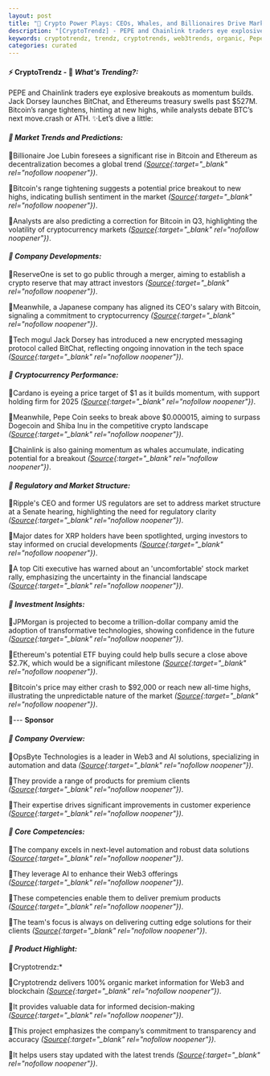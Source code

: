 ```yaml
---
layout: post
title: "🌅 Crypto Power Plays: CEOs, Whales, and Billionaires Drive Market Momentum"
description: "[CryptoTrendz] - PEPE and Chainlink traders eye explosive breakouts as momentum builds. Jack Dorsey launches BitChat, and Ethereums treasury swells past $527M. Bitcoin’s range tightens, hinting at new highs, while analysts debate BTC’s next move.crash or ATH."
keywords: cryptotrendz, trendz, cryptotrends, web3trends, organic, Pepe, XRP, Dogecoin, Ethereum, crypto, Analyst, BTC, Market, Bitcoin, CEO
categories: curated
---
```


#### ⚡ CryptoTrendz - 📌 *What's Trending?:*

PEPE and Chainlink traders eye explosive breakouts as momentum builds. Jack Dorsey launches BitChat, and Ethereums treasury swells past $527M. Bitcoin’s range tightens, hinting at new highs, while analysts debate BTC’s next move.crash or ATH. ✨Let’s dive a little:


#### *🔖  Market Trends and Predictions:*  

🔹Billionaire Joe Lubin foresees a significant rise in Bitcoin and Ethereum as decentralization becomes a global trend *([Source](https://s.avyag.com/mdd2){:target="_blank" rel="nofollow noopener"})*.  

🔹Bitcoin's range tightening suggests a potential price breakout to new highs, indicating bullish sentiment in the market *([Source](https://s.avyag.com/cqms){:target="_blank" rel="nofollow noopener"})*.  

🔹Analysts are also predicting a correction for Bitcoin in Q3, highlighting the volatility of cryptocurrency markets *([Source](https://s.avyag.com/5yor){:target="_blank" rel="nofollow noopener"})*.  

#### *🔖  Company Developments:*  

🔹ReserveOne is set to go public through a merger, aiming to establish a crypto reserve that may attract investors *([Source](https://s.avyag.com/jb6d){:target="_blank" rel="nofollow noopener"})*.  

🔹Meanwhile, a Japanese company has aligned its CEO's salary with Bitcoin, signaling a commitment to cryptocurrency *([Source](https://s.avyag.com/8svy){:target="_blank" rel="nofollow noopener"})*.  

🔹Tech mogul Jack Dorsey has introduced a new encrypted messaging protocol called BitChat, reflecting ongoing innovation in the tech space *([Source](https://s.avyag.com/fh5z){:target="_blank" rel="nofollow noopener"})*.  

#### *🔖  Cryptocurrency Performance:*  

🔹Cardano is eyeing a price target of $1 as it builds momentum, with support holding firm for 2025 *([Source](https://s.avyag.com/54wv){:target="_blank" rel="nofollow noopener"})*.  

🔹Meanwhile, Pepe Coin seeks to break above $0.000015, aiming to surpass Dogecoin and Shiba Inu in the competitive crypto landscape *([Source](https://s.avyag.com/tnnf){:target="_blank" rel="nofollow noopener"})*.  

🔹Chainlink is also gaining momentum as whales accumulate, indicating potential for a breakout *([Source](https://s.avyag.com/t43i){:target="_blank" rel="nofollow noopener"})*.  

#### *🔖  Regulatory and Market Structure:*  

🔹Ripple's CEO and former US regulators are set to address market structure at a Senate hearing, highlighting the need for regulatory clarity *([Source](https://s.avyag.com/azke){:target="_blank" rel="nofollow noopener"})*.  

🔹Major dates for XRP holders have been spotlighted, urging investors to stay informed on crucial developments *([Source](https://s.avyag.com/kwbm){:target="_blank" rel="nofollow noopener"})*.  

🔹A top Citi executive has warned about an 'uncomfortable' stock market rally, emphasizing the uncertainty in the financial landscape *([Source](https://s.avyag.com/8pdi){:target="_blank" rel="nofollow noopener"})*.  

#### *🔖  Investment Insights:*  

🔹JPMorgan is projected to become a trillion-dollar company amid the adoption of transformative technologies, showing confidence in the future *([Source](https://s.avyag.com/5hxk){:target="_blank" rel="nofollow noopener"})*.  

🔹Ethereum's potential ETF buying could help bulls secure a close above $2.7K, which would be a significant milestone *([Source](https://s.avyag.com/fi4a){:target="_blank" rel="nofollow noopener"})*.  

🔹Bitcoin's price may either crash to $92,000 or reach new all-time highs, illustrating the unpredictable nature of the market *([Source](https://s.avyag.com/h3gj){:target="_blank" rel="nofollow noopener"})*.  

🔹--- **Sponsor**

#### *🔖  Company Overview:*  

🔹OpsByte Technologies is a leader in Web3 and AI solutions, specializing in automation and data *([Source](https://s.avyag.com/newslink1){:target="_blank" rel="nofollow noopener"})*.  

🔹They provide a range of products for premium clients *([Source](https://s.avyag.com/newslink2){:target="_blank" rel="nofollow noopener"})*.  


🔹Their expertise drives significant improvements in customer experience *([Source](https://s.avyag.com/newslink4){:target="_blank" rel="nofollow noopener"})*.  

#### *🔖  Core Competencies:*  

🔹The company excels in next-level automation and robust data solutions *([Source](https://s.avyag.com/newslink1){:target="_blank" rel="nofollow noopener"})*.  

🔹They leverage AI to enhance their Web3 offerings *([Source](https://s.avyag.com/newslink2){:target="_blank" rel="nofollow noopener"})*.  

🔹These competencies enable them to deliver premium products *([Source](https://s.avyag.com/newslink3){:target="_blank" rel="nofollow noopener"})*.  

🔹The team's focus is always on delivering cutting edge solutions for their clients *([Source](https://s.avyag.com/newslink4){:target="_blank" rel="nofollow noopener"})*.  

#### *🔖  Product Highlight:*  

🔹Cryptotrendz:*  

🔹Cryptotrendz delivers 100% organic market information for Web3 and blockchain *([Source](https://s.avyag.com/newslink1){:target="_blank" rel="nofollow noopener"})*.  

🔹It provides valuable data for informed decision-making *([Source](https://s.avyag.com/newslink2){:target="_blank" rel="nofollow noopener"})*.  

🔹This project emphasizes the company’s commitment to transparency and accuracy *([Source](https://s.avyag.com/newslink3){:target="_blank" rel="nofollow noopener"})*.  

🔹It helps users stay updated with the latest trends *([Source](https://s.avyag.com/newslink4){:target="_blank" rel="nofollow noopener"})*.